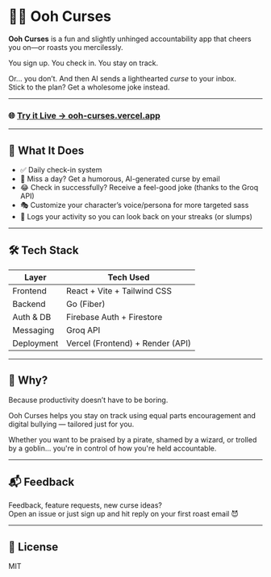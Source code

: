 # 🧙‍♂️ Ooh Curses

**Ooh Curses** is a fun and slightly unhinged accountability app that cheers you on—or roasts you mercilessly.

You sign up. You check in. You stay on track.

Or... you don’t. And then AI sends a lighthearted _curse_ to your inbox.  
Stick to the plan? Get a wholesome joke instead.

---

### 🌐 [Try it Live → ooh-curses.vercel.app](https://ooh-curses.vercel.app)

---

## 🎯 What It Does

- ✅ Daily check-in system
- 💌 Miss a day? Get a humorous, AI-generated curse by email
- 😂 Check in successfully? Receive a feel-good joke (thanks to the Groq API)
- 🎭 Customize your character’s voice/persona for more targeted sass
- 📜 Logs your activity so you can look back on your streaks (or slumps)

---

## 🛠️ Tech Stack

| Layer      | Tech Used                        |
| ---------- | -------------------------------- |
| Frontend   | React + Vite + Tailwind CSS      |
| Backend    | Go (Fiber)                       |
| Auth & DB  | Firebase Auth + Firestore        |
| Messaging  | Groq API                        |
| Deployment | Vercel (Frontend) + Render (API) |

---

## 🤔 Why?

Because productivity doesn’t have to be boring.

Ooh Curses helps you stay on track using equal parts encouragement and digital bullying — tailored just for you.

Whether you want to be praised by a pirate, shamed by a wizard, or trolled by a goblin... you're in control of how you're held accountable.

---

## 📬 Feedback

Feedback, feature requests, new curse ideas?  
Open an issue or just sign up and hit reply on your first roast email 😈

---

## 📜 License

MIT
